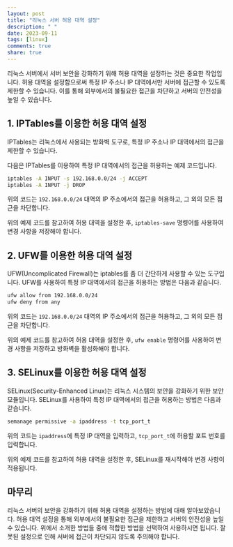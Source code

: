 ```yaml
---
layout: post
title: "리눅스 서버 허용 대역 설정"
description: " "
date: 2023-09-11
tags: [linux]
comments: true
share: true
---
```


리눅스 서버에서 서버 보안을 강화하기 위해 허용 대역을 설정하는 것은 중요한 작업입니다. 허용 대역을 설정함으로써 특정 IP 주소나 IP 대역에서만 서버에 접근할 수 있도록 제한할 수 있습니다. 이를 통해 외부에서의 불필요한 접근을 차단하고 서버의 안전성을 높일 수 있습니다.

## 1. IPTables를 이용한 허용 대역 설정

IPTables는 리눅스에서 사용되는 방화벽 도구로, 특정 IP 주소나 IP 대역에서의 접근을 제한할 수 있습니다.

다음은 IPTables를 이용하여 특정 IP 대역에서의 접근을 허용하는 예제 코드입니다.

```bash
iptables -A INPUT -s 192.168.0.0/24 -j ACCEPT
iptables -A INPUT -j DROP
```

위의 코드는 `192.168.0.0/24` 대역의 IP 주소에서의 접근을 허용하고, 그 외의 모든 접근을 차단합니다.

위의 예제 코드를 참고하여 허용 대역을 설정한 후, `iptables-save` 명령어를 사용하여 변경 사항을 저장해야 합니다.

## 2. UFW를 이용한 허용 대역 설정

UFW(Uncomplicated Firewall)는 iptables를 좀 더 간단하게 사용할 수 있는 도구입니다. UFW를 사용하여 특정 IP 대역에서의 접근을 허용하는 방법은 다음과 같습니다.

```bash
ufw allow from 192.168.0.0/24
ufw deny from any
```

위의 코드는 `192.168.0.0/24` 대역의 IP 주소에서의 접근을 허용하고, 그 외의 모든 접근을 차단합니다.

위의 예제 코드를 참고하여 허용 대역을 설정한 후, `ufw enable` 명령어를 사용하여 변경 사항을 저장하고 방화벽을 활성화해야 합니다.

## 3. SELinux를 이용한 허용 대역 설정

SELinux(Security-Enhanced Linux)는 리눅스 시스템의 보안을 강화하기 위한 보안 모듈입니다. SELinux를 사용하여 특정 IP 대역에서의 접근을 허용하는 방법은 다음과 같습니다.

```bash
semanage permissive -a ipaddress -t tcp_port_t
```

위의 코드는 `ipaddress`에 특정 IP 대역을 입력하고, `tcp_port_t`에 허용할 포트 번호를 입력합니다.

위의 예제 코드를 참고하여 허용 대역을 설정한 후, SELinux를 재시작해야 변경 사항이 적용됩니다.

## 마무리

리눅스 서버의 보안을 강화하기 위해 허용 대역을 설정하는 방법에 대해 알아보았습니다. 허용 대역 설정을 통해 외부에서의 불필요한 접근을 제한하고 서버의 안전성을 높일 수 있습니다. 위에서 소개한 방법들 중에 적합한 방법을 선택하여 사용하시면 됩니다. 잘못된 설정으로 인해 서버에 접근이 차단되지 않도록 주의해야 합니다.